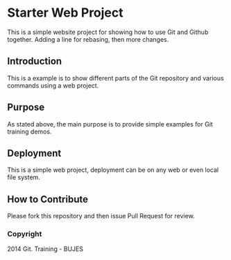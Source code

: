 # Starter Web Project
This is a simple website project for showing how to use Git and Github together. Adding a line for rebasing, then more changes.
 
## Introduction
This is a example is to show different parts of the Git repository and various commands using a web project.
## Purpose
As stated above, the main purpose is to provide simple examples for Git training demos.
## Deployment
This is a simple web project, deployment can be on any web or even local file system.
## How to Contribute

Please fork this repository and then issue Pull Request for review.

### Copyright
2014 Git. Training - BUJES

